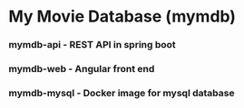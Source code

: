 # My Movie Database (mymdb)

### mymdb-api - REST API in spring boot
### mymdb-web - Angular front end
### mymdb-mysql - Docker image for mysql database